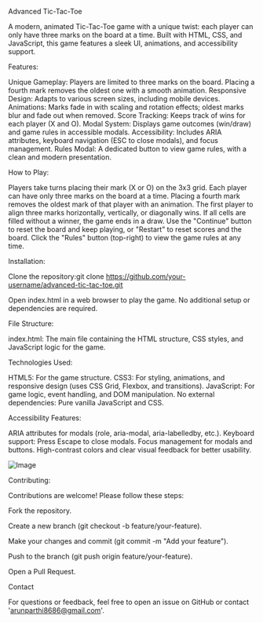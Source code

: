 Advanced Tic-Tac-Toe

A modern, animated Tic-Tac-Toe game with a unique twist: each player can only have three marks on the board at a time. Built with HTML, CSS, and JavaScript, this game features a sleek UI, animations, and accessibility support.

Features:

Unique Gameplay: Players are limited to three marks on the board. Placing a fourth mark removes the oldest one with a smooth animation.
Responsive Design: Adapts to various screen sizes, including mobile devices.
Animations: Marks fade in with scaling and rotation effects; oldest marks blur and fade out when removed.
Score Tracking: Keeps track of wins for each player (X and O).
Modal System: Displays game outcomes (win/draw) and game rules in accessible modals.
Accessibility: Includes ARIA attributes, keyboard navigation (ESC to close modals), and focus management.
Rules Modal: A dedicated button to view game rules, with a clean and modern presentation.

How to Play:

Players take turns placing their mark (X or O) on the 3x3 grid.
Each player can have only three marks on the board at a time.
Placing a fourth mark removes the oldest mark of that player with an animation.
The first player to align three marks horizontally, vertically, or diagonally wins.
If all cells are filled without a winner, the game ends in a draw.
Use the "Continue" button to reset the board and keep playing, or "Restart" to reset scores and the board.
Click the "Rules" button (top-right) to view the game rules at any time.

Installation:

Clone the repository:git clone https://github.com/your-username/advanced-tic-tac-toe.git


Open index.html in a web browser to play the game. No additional setup or dependencies are required.

File Structure:

index.html: The main file containing the HTML structure, CSS styles, and JavaScript logic for the game.

Technologies Used:

HTML5: For the game structure.
CSS3: For styling, animations, and responsive design (uses CSS Grid, Flexbox, and transitions).
JavaScript: For game logic, event handling, and DOM manipulation.
No external dependencies: Pure vanilla JavaScript and CSS.

Accessibility Features:

ARIA attributes for modals (role, aria-modal, aria-labelledby, etc.).
Keyboard support: Press Escape to close modals.
Focus management for modals and buttons.
High-contrast colors and clear visual feedback for better usability.


![Image](https://github.com/user-attachments/assets/def08391-a2da-48d4-ae44-f475a11aa27b)


Contributing:

Contributions are welcome! Please follow these steps:

Fork the repository.

Create a new branch (git checkout -b feature/your-feature).

Make your changes and commit (git commit -m "Add your feature").

Push to the branch (git push origin feature/your-feature).

Open a Pull Request.

Contact

For questions or feedback, feel free to open an issue on GitHub or contact 'arunparthi8686@gmail.com'.
